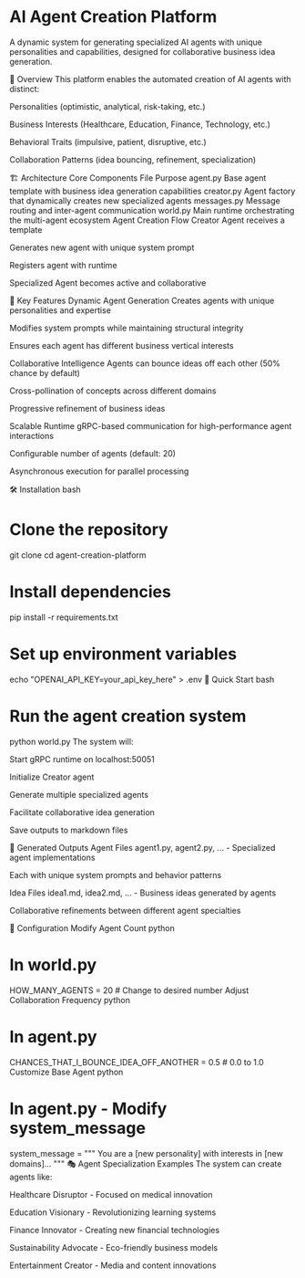# AI Agent Creation Platform
A dynamic system for generating specialized AI agents with unique personalities and capabilities, designed for collaborative business idea generation.

🚀 Overview
This platform enables the automated creation of AI agents with distinct:

Personalities (optimistic, analytical, risk-taking, etc.)

Business Interests (Healthcare, Education, Finance, Technology, etc.)

Behavioral Traits (impulsive, patient, disruptive, etc.)

Collaboration Patterns (idea bouncing, refinement, specialization)

🏗️ Architecture
Core Components
File	Purpose
agent.py	Base agent template with business idea generation capabilities
creator.py	Agent factory that dynamically creates new specialized agents
messages.py	Message routing and inter-agent communication
world.py	Main runtime orchestrating the multi-agent ecosystem
Agent Creation Flow
Creator Agent receives a template

Generates new agent with unique system prompt

Registers agent with runtime

Specialized Agent becomes active and collaborative

🎯 Key Features
Dynamic Agent Generation
Creates agents with unique personalities and expertise

Modifies system prompts while maintaining structural integrity

Ensures each agent has different business vertical interests

Collaborative Intelligence
Agents can bounce ideas off each other (50% chance by default)

Cross-pollination of concepts across different domains

Progressive refinement of business ideas

Scalable Runtime
gRPC-based communication for high-performance agent interactions

Configurable number of agents (default: 20)

Asynchronous execution for parallel processing

🛠️ Installation
bash
# Clone the repository
git clone <your-repo-url>
cd agent-creation-platform

# Install dependencies
pip install -r requirements.txt

# Set up environment variables
echo "OPENAI_API_KEY=your_api_key_here" > .env
🚀 Quick Start
bash
# Run the agent creation system
python world.py
The system will:

Start gRPC runtime on localhost:50051

Initialize Creator agent

Generate multiple specialized agents

Facilitate collaborative idea generation

Save outputs to markdown files

📁 Generated Outputs
Agent Files
agent1.py, agent2.py, ... - Specialized agent implementations

Each with unique system prompts and behavior patterns

Idea Files
idea1.md, idea2.md, ... - Business ideas generated by agents

Collaborative refinements between different agent specialties

🔧 Configuration
Modify Agent Count
python
# In world.py
HOW_MANY_AGENTS = 20  # Change to desired number
Adjust Collaboration Frequency
python
# In agent.py
CHANCES_THAT_I_BOUNCE_IDEA_OFF_ANOTHER = 0.5  # 0.0 to 1.0
Customize Base Agent
python
# In agent.py - Modify system_message
system_message = """
You are a [new personality] with interests in [new domains]...
"""
🎭 Agent Specialization Examples
The system can create agents like:

Healthcare Disruptor - Focused on medical innovation

Education Visionary - Revolutionizing learning systems

Finance Innovator - Creating new financial technologies

Sustainability Advocate - Eco-friendly business models

Entertainment Creator - Media and content innovations


